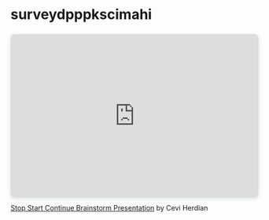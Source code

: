 # surveydpppkscimahi

<div style="position: relative; width: 100%; height: 0; padding-top: 56.2500%;
 padding-bottom: 48px; box-shadow: 0 2px 8px 0 rgba(63,69,81,0.16); margin-top: 1.6em; margin-bottom: 0.9em; overflow: hidden;
 border-radius: 8px; will-change: transform;">
  <iframe style="position: absolute; width: 100%; height: 100%; top: 0; left: 0; border: none; padding: 0;margin: 0;"
    src="https:&#x2F;&#x2F;www.canva.com&#x2F;design&#x2F;DAEOCvZoUQU&#x2F;view?embed">
  </iframe>
</div>
<a href="https:&#x2F;&#x2F;www.canva.com&#x2F;design&#x2F;DAEOCvZoUQU&#x2F;view?utm_content=DAEOCvZoUQU&amp;utm_campaign=designshare&amp;utm_medium=embeds&amp;utm_source=link" target="_blank" rel="noopener">Stop Start Continue Brainstorm Presentation</a> by Cevi Herdian
